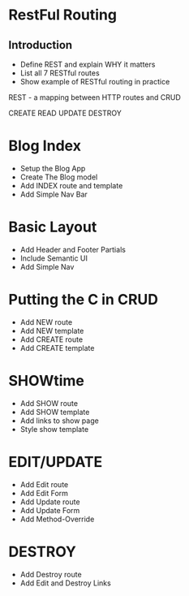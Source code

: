 # RestFul Routing

## Introduction
* Define REST and explain WHY it matters
* List all 7 RESTful routes
* Show example of RESTful routing in practice

REST - a mapping between HTTP routes and CRUD

CREATE
READ
UPDATE
DESTROY

# Blog Index
* Setup the Blog App
* Create The Blog model
* Add INDEX route and template
* Add Simple Nav Bar

# Basic Layout
* Add Header and Footer Partials
* Include Semantic UI
* Add Simple Nav

# Putting the C in CRUD
* Add NEW route
* Add NEW template
* Add CREATE route
* Add CREATE template

# SHOWtime
* Add SHOW route
* Add SHOW template
* Add links to show page
* Style show template

# EDIT/UPDATE
* Add Edit route
* Add Edit Form
* Add Update route
* Add Update Form
* Add Method-Override

# DESTROY
* Add Destroy route
* Add Edit and Destroy Links
